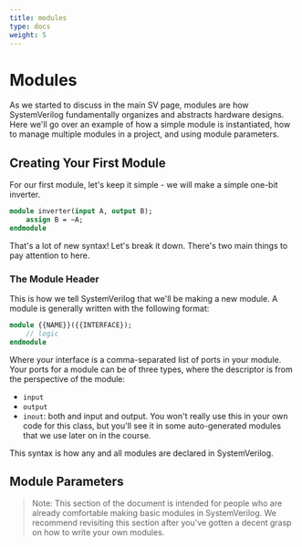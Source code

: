 ```yaml
---
title: modules
type: docs
weight: 5
---
```


# Modules

As we started to discuss in the main SV page, modules are how SystemVerilog fundamentally organizes and abstracts hardware designs. Here we'll go over an example of how a simple module is instantiated, how to manage multiple modules in a project, and using module parameters.

## Creating Your First Module

For our first module, let's keep it simple - we will make a simple one-bit inverter.

```systemverilog
module inverter(input A, output B);
    assign B = ~A;
endmodule
```

That's a lot of  new syntax! Let's break it down. There's two main things to pay attention to here.

### The Module Header

This is how we tell SystemVerilog that we'll be making a new module. A module is generally written with the following format:

```systemverilog
module {{NAME}}({{INTERFACE});
	// logic
endmodule
```

Where your interface is a comma-separated list of ports in your module. Your ports for a module can be of three types, where the descriptor is from the perspective of the module:

* `input`
* `output`
* `inout`: both and input and output. You won't really use this in your own code for this class, but you'll see it in some auto-generated modules that we use later on in the course.

This syntax is how any and all modules are declared in SystemVerilog.

## Module Parameters

>  Note: This  section of the document is intended for people who are already comfortable making basic modules in SystemVerilog. We recommend revisiting this section after you've gotten a decent grasp on how to write your own modules.